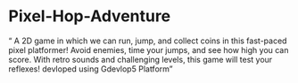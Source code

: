 # Pixel-Hop-Adventure
“ A 2D game in which we can run, jump, and collect coins in this fast-paced pixel platformer! Avoid enemies, time your jumps, and see how high you can score. With retro sounds and challenging levels, this game will test your reflexes! devloped  using Gdevlop5 Platform” 
